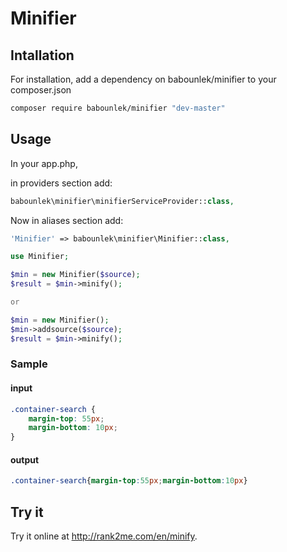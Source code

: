 # Minifier
## Intallation
For installation, add a dependency on babounlek/minifier to your composer.json

```sh
composer require babounlek/minifier "dev-master"
```

## Usage
In your app.php,

in providers section add:

```php
babounlek\minifier\minifierServiceProvider::class,
```
Now in aliases section add:

```php
'Minifier' => babounlek\minifier\Minifier::class,
```

```php
use Minifier;

$min = new Minifier($source);
$result = $min->minify();

or

$min = new Minifier();
$min->addsource($source);
$result = $min->minify();
```
### Sample
#### input
```css
.container-search {
	margin-top: 55px;
	margin-bottom: 10px;
}
```
#### output
```css
.container-search{margin-top:55px;margin-bottom:10px}
```

## Try it
Try it online at <http://rank2me.com/en/minify>.
